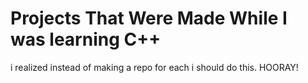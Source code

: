 # Projects That Were Made While I was learning C++
i realized instead of making a repo for each i should do this. HOORAY!
